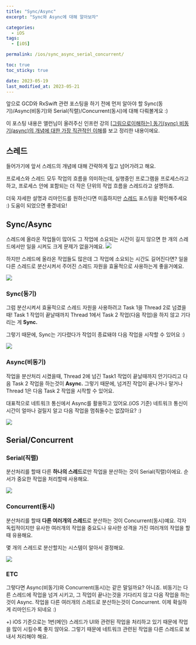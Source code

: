 ```yaml
---
title: "Sync/Async"
excerpt: "Sync와 Async에 대해 알아보자"

categories:
  - iOS
tags:
  - [iOS]

permalink: /ios/sync_async_serial_concurrent/

toc: true
toc_sticky: true

date: 2023-05-19
last_modified_at: 2023-05-21
---
```


앞으로 GCD와 RxSwift 관련 포스팅을 하기 전에 먼저 알아야 할
Sync(동기)/Async(비동기)와 Serial(직렬)/Concurrent(동시)에 대해 다뤄볼게요 :)

이 포스팅 내용은 앨런님이 올려주신 인프런 강의 [[그림으로이해하는] 동기(sync) 비동기(async)의 개념에 대한 가장 직관적인 이해](https://www.inflearn.com/course/sync-async-%EA%B0%9C%EB%85%90-%EC%9D%B4%ED%95%B4)를 보고 정리한 내용이에요.



## 스레드

들어가기에 앞서 스레드의 개념에 대해 간략하게 짚고 넘어가려고 해요.

프로세스와 스레드 모두 작업의 흐름을 의미하는데,
실행중인 프로그램을 프로세스라고 하고, 프로세스 안에 포함되는 더 작은 단위의 작업 흐름을 스레드라고 설명하죠.

더욱 자세한 설명과 리마인드를 원하신다면 미흡하지만 [스레드](https://textobey.github.io/ios/thread_of_hardware_software/) 포스팅을 확인해주세요 :)
도움이 되었으면 좋겠네요!


## Sync/Async

스레드에 올라온 작업들이 많아도 그 작업에 소요되는 시간이 길지 않으면 한 개의 스레드에서만 일을 시켜도 크게 문제가 없을거예요.
![](https://velog.velcdn.com/images/textobey/post/4d2086ce-2523-4273-bb61-d2128c76b997/image.png)

하지만 스레드에 올라온 작업들도 많은데 그 작업에 소요되는 시간도 길어진다면?
일을 다른 스레드로 분산시켜서 주어진 스레드 자원을 효율적으로  사용하는게 좋을거예요.

![](https://velog.velcdn.com/images/textobey/post/6d384f43-42c6-4c3a-8b3c-f1bbec8156ca/image.png)




### Sync(동기)

그럼 분산시켜서 효율적으로 스레드 자원을 사용하려고 Task 1을 Thread 2로 넘겼을때!
Task 1 작업이 끝날때까지 Thread 1에서 Task 2 작업(다음 작업)을 하지 않고 기다리는 게 **Sync.**

그렇기 때문에, Sync는 기다렸다가 작업이 종료돼야 다음 작업을 시작할 수 있어요 :)

![](https://velog.velcdn.com/images/textobey/post/f02fb9cd-2d8f-420e-a024-1d30a01849af/image.png)



### Async(비동기)

작업을 분산처리 시켰을때, Thread 2에 넘긴 Task1 작업이 끝날때까지 안기다리고 다음 Task 2 작업을 하는것이 **Async.**
그렇기 때문에, 넘겨진 작업이 끝나거나 말거나 Thread 1은 다음 Task 2 작업을 시작할 수 있어요.

대표적으로 네트워크 통신에서 Async를 활용하고 있어요.(iOS 기준)
네트워크 통신이 시간이 얼마나 걸릴지 알고 다음 작업을 멈춰둘수는 없잖아요? :)

![](https://velog.velcdn.com/images/textobey/post/a77f6261-f4c5-4b8f-a218-b1cf1c2e1df7/image.png)


## Serial/Concurrent


### Serial(직렬)

분산처리를 할때 다른 **하나의 스레드**로만 작업을 분산하는 것이 Serial(직렬)이에요.
순서가 중요한 작업을 처리할때 사용해요.

![](https://velog.velcdn.com/images/textobey/post/df1de15a-17fe-423a-a674-b037472042f6/image.png)


### Concurrent(동시)

분산처리를 할때 **다른 여러개의 스레드**로 분산하는 것이 Concurrent(동시)예요.
각자 독립적이지만 유사한 여러개의 작업을 중요도나 유사한 성격을 가진 여러개의 작업을 할때 유용해요.

몇 개의 스레드로 분산할지는 시스템이 알아서 결정해요.

![](https://velog.velcdn.com/images/textobey/post/63702313-dc85-46b6-a791-86afca6a019d/image.png)



### ETC

그렇다면 Async(비동기)와 Concurrent(동시)는 같은 말일까요? 아니죠.
비동기는 다른 스레드에 작업을 넘겨 시키고, 그 작업이 끝나는것을 기다리지 않고 다음 작업을 하는것이 Async.
작업을 다른 여러개의 스레드로 분산하는것이 Concurrent.
이제 확실하게 리마인드가 되네요 :)


+) iOS 기준으로는 1번(메인) 스레드가 UI와 관련된 작업을 처리하고 있기 때문에 작업을 많이 시킬수록 좋지 않아요. 그렇기 때문에 네트워크 관련된 작업을 다른 스레드로 보내서 처리해야 해요.
